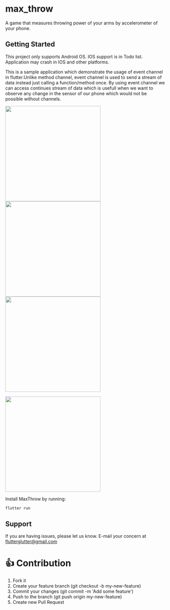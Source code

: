 # max_throw

A game that measures throwing power of your arms by accelerometer of your phone.

## Getting Started

This project only supports Android OS.
IOS support is in Todo list.
Application may crash in IOS and other platforms.
<p>
This is a sample application which demonstrate the usage of event channel in flutter.Unlike method channel, event channel is used to send a stream of data instead just calling a function/method once.
By using event channel we can access continues stream of data which is usefull when we want to observe any change in the sensor of our phone which would not be possible without channels.
</p>

<p> 
    <img src="https://github.com/anirudhsharma392/max_throw/blob/master/screenshots/Screenshot_2020-03-28-09-54-40-283_gsoc.max_throw.jpg" width="300"/>
     <img src="https://github.com/anirudhsharma392/max_throw/blob/master/screenshots/Screenshot_2020-03-28-09-54-49-172_gsoc.max_throw.jpg" width="300"/>
    <img src="https://github.com/anirudhsharma392/max_throw/blob/master/screenshots/Screenshot_2020-03-28-09-55-03-486_gsoc.max_throw.jpg" width="300"/>

</p>

<p>
    <img src="https://raw.githubusercontent.com/anirudhsharma392/max_throw/master/screenshots/maxThrow.gif" width="300"/>

</p>




Install MaxThrow by running:

```dart
flutter run 
```

## Support

If you are having issues, please let us know.
E-mail your concern at flutterglutter@gmail.com


# 👍 Contribution
1. Fork it
2. Create your feature branch (git checkout -b my-new-feature)
3. Commit your changes (git commit -m 'Add some feature')
4. Push to the branch (git push origin my-new-feature)
5. Create new Pull Request

